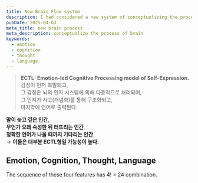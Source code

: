 ```yaml
---
title: New Brain Flow system
description: I had considered a new system of conceptualizing the process of brain by myself.
pubDate: 2025-04-03
meta_title: new brain process
meta_description: conceptualize the process of brain
keywords:
  - emotion
  - cognition
  - thought
  - language
---
```






> **ECTL: Emotion-led Cognitive Processing model of Self-Expression.**
> 감정이 먼저 촉발되고,  
> 그 감정은 뇌의 인지 시스템에 의해 다층적으로 처리되며,  
> 그 인지가 사고(개념화)를 통해 구조화되고,  
> 마지막에 언어로 출력된다.

**말이 늦고 깊은 인간**,  
**무언가 오래 숙성한 뒤 터뜨리는 인간**,  
**정확한 언어가 나올 때까지 기다리는 인간**  
→ **이들은 대부분 ECTL형일 가능성이 높다.**

## Emotion, Cognition, Thought, Language

The sequence of these four features has 4! = 24 combination.

